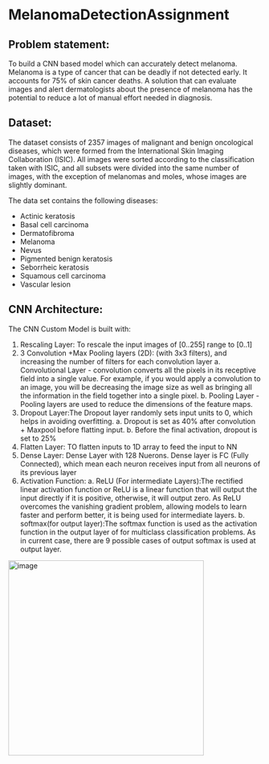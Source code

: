 # MelanomaDetectionAssignment
## Problem statement: 
  To build a CNN based model which can accurately detect melanoma. Melanoma is a type of cancer that can be deadly if not detected early. It accounts for 75% of skin cancer deaths. A solution that can evaluate images and alert dermatologists about the presence of melanoma has the potential to reduce a lot of manual effort needed in diagnosis.

## Dataset:
The dataset consists of 2357 images of malignant and benign oncological diseases, which were formed from the International Skin Imaging Collaboration (ISIC). All images were sorted according to the classification taken with ISIC, and all subsets were divided into the same number of images, with the exception of melanomas and moles, whose images are slightly dominant.


The data set contains the following diseases:
 - Actinic keratosis
 - Basal cell carcinoma
 - Dermatofibroma
 - Melanoma
 - Nevus
 - Pigmented benign keratosis
 - Seborrheic keratosis
 - Squamous cell carcinoma
 - Vascular lesion

## CNN Architecture:
The CNN Custom Model is built with:
1. Rescaling Layer: To rescale the input images of [0..255] range to [0..1]
2. 3 Convolution +Max Pooling layers (2D): (with 3x3 filters), and increasing the number of filters for each convolution layer
  a. Convolutional Layer - convolution converts all the pixels in its receptive field into a single value. For example, if you would apply a convolution to an image, you will be decreasing the image size as well as bringing all the information in the field together into a single pixel.
  b. Pooling Layer - Pooling layers are used to reduce the dimensions of the feature maps. 
3. Dropout Layer:The Dropout layer randomly sets input units to 0, which helps in avoiding overfitting.
     a. Dropout is set as 40% after convolution + Maxpool before flatting input.
     b. Before the final activation, dropout is set to 25%
5. Flatten Layer: TO flatten inputs to 1D array to feed the input to NN
6. Dense Layer: Dense Layer with 128 Nuerons. Dense layer is FC (Fully Connected),  which mean each neuron receives input from all neurons of its previous layer
7. Activation Function:
   a. ReLU (For intermediate Layers):The rectified linear activation function or ReLU is a linear function that will output the input directly if it is positive, otherwise, it will output zero. As ReLU overcomes the vanishing gradient problem, allowing models to learn faster and perform better, it is being used for intermediate layers.
   b. softmax(for output layer):The softmax function is used as the activation function in the output layer of for multiclass classification problems. As in current case, there are 9 possible cases of output softmax is used at output layer.
   
<img width="389" alt="image" src="https://github.com/rgarudadri/MelanomaDetectionAssignment/assets/123804716/32156c76-cab5-4ad6-b639-82fc2b8df9f3">
